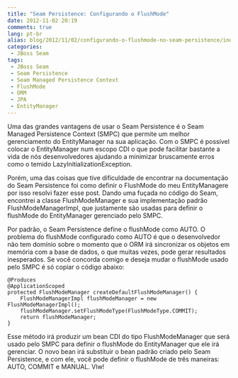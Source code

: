 ```yaml
---
title: "Seam Persistence: Configurando o FlushMode"
date: 2012-11-02 20:19
comments: true
lang: pt-br
alias: blog/2012/11/02/configurando-o-flushmode-no-seam-persistence/index.html
categories:
 - JBoss Seam
tags:
 - JBoss Seam
 - Seam Persistence
 - Seam Managed Persistence Context
 - FlushMode
 - ORM
 - JPA
 - EntityManager
---
```


Uma das grandes vantagens de usar o Seam Persistence é o Seam Managed Persistence Context (SMPC) que permite um melhor gerenciamento do EntityManager na sua aplicação. Com o SMPC é possível colocar o EntityManager num escopo CDI o que pode facilitar bastante a vida de nós desenvolvedores ajudando a minimizar bruscamente erros como o temido LazyInitializationException.

<!-- more -->

Porém, uma das coisas que tive dificuldade de encontrar na documentação do Seam Persistence foi como definir o FlushMode do meu EntityManagere por isso resolvi fazer esse post. Dando uma fuçada no código do Seam, encontrei a classe FlushModeManager e sua implementação padrão FlushModeManagerImpl, que justamente são usadas para definir o flushMode do EntityManager gerenciado pelo SMPC.

Por padrão, o Seam Persistence define o flushMode como AUTO. O problema do flushMode configurado como AUTO é que o desenvolvedor não tem domínio sobre o momento que o ORM irá sincronizar os objetos em memória com a base de dados, o que muitas vezes, pode gerar resultados inesperados. Se você concorda comigo e deseja mudar o flushMode usado pelo SMPC é só copiar o código abaixo:

	@Produces
	@ApplicationScoped
	protected FlushModeManager createDefaultFlushModeManager() {
		FlushModeManagerImpl flushModeManager = new FlushModeManagerImpl();
		flushModeManager.setFlushModeType(FlushModeType.COMMIT);
		return flushModeManager;
	}

Esse método irá produzir um bean CDI do tipo FlushModeManager que será usado pelo SMPC para definir o flushMode do EntityManager que ele irá gerenciar. O novo bean irá substituir o bean padrão criado pelo Seam Persistence, e com ele, você pode definir o flushMode de três maneiras: AUTO, COMMIT e MANUAL. Vlw!
